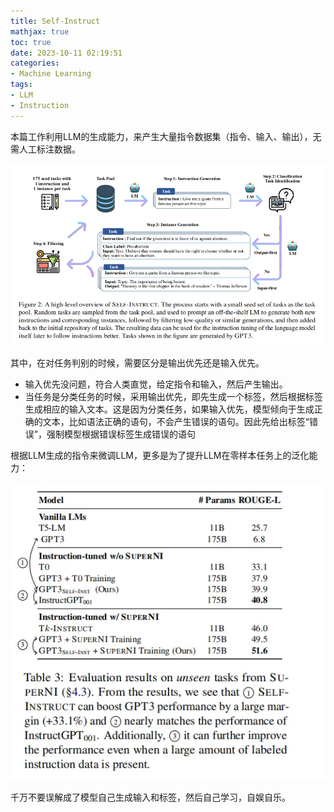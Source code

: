 ```yaml
---
title: Self-Instruct
mathjax: true
toc: true
date: 2023-10-11 02:19:51
categories:
- Machine Learning
tags:
- LLM
- Instruction
---
```


本篇工作利用LLM的生成能力，来产生大量指令数据集（指令、输入、输出），无需人工标注数据。

<!--more-->

![flow](https://github.com/TransformersWsz/picx-images-hosting/raw/master/image.4zfugmx2oqc0.webp)

其中，在对任务判别的时候，需要区分是输出优先还是输入优先。
- 输入优先没问题，符合人类直觉，给定指令和输入，然后产生输出。
- 当任务是分类任务的时候，采用输出优先，即先生成一个标签，然后根据标签生成相应的输入文本。这是因为分类任务，如果输入优先，模型倾向于生成正确的文本，比如语法正确的语句，不会产生错误的语句。因此先给出标签“错误”，强制模型根据错误标签生成错误的语句

根据LLM生成的指令来微调LLM，更多是为了提升LLM在零样本任务上的泛化能力：

![ret](https://github.com/TransformersWsz/picx-images-hosting/raw/master/image.6x9fo3xko5s0.webp)

千万不要误解成了模型自己生成输入和标签，然后自己学习，自娱自乐。